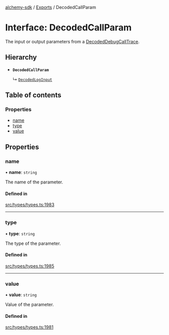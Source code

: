 [alchemy-sdk](../README.md) / [Exports](../modules.md) / DecodedCallParam

# Interface: DecodedCallParam

The input or output parameters from a [DecodedDebugCallTrace](DecodedDebugCallTrace.md).

## Hierarchy

- **`DecodedCallParam`**

  ↳ [`DecodedLogInput`](DecodedLogInput.md)

## Table of contents

### Properties

- [name](DecodedCallParam.md#name)
- [type](DecodedCallParam.md#type)
- [value](DecodedCallParam.md#value)

## Properties

### name

• **name**: `string`

The name of the parameter.

#### Defined in

[src/types/types.ts:1983](https://github.com/alchemyplatform/alchemy-sdk-js/blob/4a7f568/src/types/types.ts#L1983)

___

### type

• **type**: `string`

The type of the parameter.

#### Defined in

[src/types/types.ts:1985](https://github.com/alchemyplatform/alchemy-sdk-js/blob/4a7f568/src/types/types.ts#L1985)

___

### value

• **value**: `string`

Value of the parameter.

#### Defined in

[src/types/types.ts:1981](https://github.com/alchemyplatform/alchemy-sdk-js/blob/4a7f568/src/types/types.ts#L1981)
